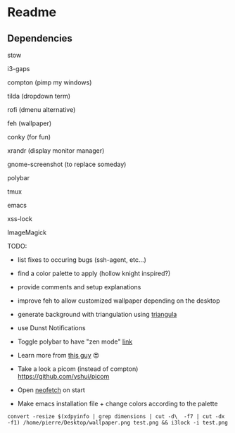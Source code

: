# Readme 

## Dependencies

stow 

i3-gaps

compton (pimp my windows)

tilda (dropdown term)

rofi (dmenu alternative)

feh (wallpaper)

conky (for fun)

xrandr (display monitor manager)

gnome-screenshot (to replace someday)

polybar

tmux

emacs 

xss-lock

ImageMagick

TODO:

- list fixes to occuring bugs (ssh-agent, etc...)

- find a color palette to apply (hollow knight inspired?)

- provide comments and setup explanations

- improve feh to allow customized wallpaper depending on the desktop 

- generate background with triangulation using [triangula](https://github.com/RH12503/triangula)

- use Dunst Notifications 

- Toggle polybar to have "zen mode" [link](https://parasurv.neocities.org/hide-bar-i3wm.html)

- Learn more from [this guy](https://github.com/Rashad-707/wall-tile) 😍

- Take a look a picom (instead of compton) https://github.com/yshui/picom

- Open [neofetch](https://github.com/dylanaraps/neofetch) on start 

- Make emacs installation file + change colors according to the palette

`convert -resize $(xdpyinfo | grep dimensions | cut -d\  -f7 | cut -dx -f1) /home/pierre/Desktop/wallpaper.png test.png && i3lock -i test.png`
